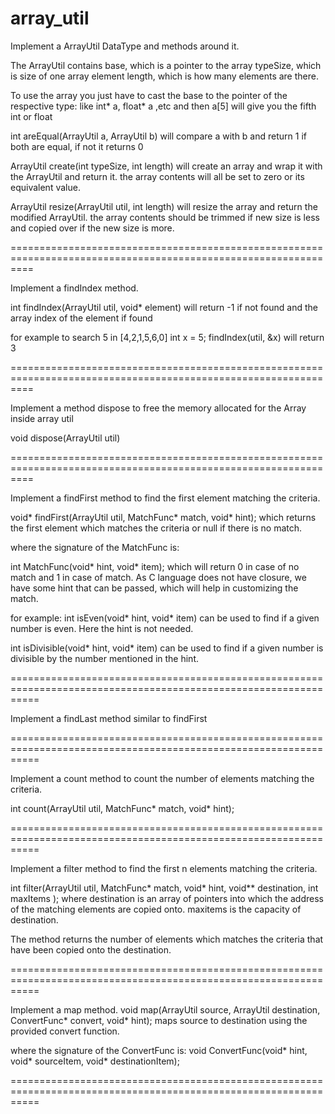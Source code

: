 # array_util

Implement a ArrayUtil DataType and methods around it.

The ArrayUtil contains 
		base, which is a pointer to the array
		typeSize,  which is size of one array element
		length, which is how many elements are there.

To use the array you just have to cast the base to the pointer of the respective type: like int* a, float* a ,etc and then a[5] will give you the fifth int or float

int areEqual(ArrayUtil a, ArrayUtil b)
		will compare a with b and return 1 if both are equal, if not it returns 0 

ArrayUtil create(int typeSize, int length) 
		will create an array and wrap it with the ArrayUtil and return it.
		the array contents will all be set to zero or its equivalent value.

ArrayUtil resize(ArrayUtil util, int length) 
		will resize the array and return the modified ArrayUtil. 
		the array contents should be trimmed if new size is less and copied over if the new size is more.

================================================================================================================

Implement a findIndex method.

int findIndex(ArrayUtil util, void* element)
will return -1 if not found and the array index of the element if found

for example to search 5 in [4,2,1,5,6,0]
int x = 5;
findIndex(util, &x) will return 3 

================================================================================================================

Implement a method dispose to free the memory allocated for the Array inside array util

void dispose(ArrayUtil util)

================================================================================================================

Implement a findFirst method to find the first element matching the criteria.

void* findFirst(ArrayUtil util, MatchFunc* match, void* hint);
which returns the first element which matches the criteria or null if there is no match.

where the signature of the MatchFunc is:

int MatchFunc(void* hint, void* item);
which will return 0 in case of no match and 1 in case of match.
As C language does not have closure, we have some hint that can be passed, which will help in customizing the match.

for example: 
int isEven(void* hint, void* item)
can be used to find if a given number is even. Here the hint is not needed.

int isDivisible(void* hint, void* item)
can be used to find if a given number is divisible by the number mentioned in the hint.

=================================================================================================================

Implement a findLast method similar to findFirst

=================================================================================================================

Implement a count method to count the number of elements matching the criteria.

int count(ArrayUtil util, MatchFunc* match, void* hint);

=================================================================================================================

Implement a filter method to find the first n elements matching the criteria.

int filter(ArrayUtil util, MatchFunc* match, void* hint, void** destination, int maxItems );
where destination is an array of pointers into which the address of the matching elements are copied onto. maxitems is the capacity of destination.
 
The method returns the number of elements which matches the criteria that have been copied onto the destination.

=================================================================================================================

Implement a map method.
void map(ArrayUtil source, ArrayUtil destination, ConvertFunc* convert, void* hint);
maps source to destination using the provided convert function.

where the signature of the ConvertFunc is:
void ConvertFunc(void* hint, void* sourceItem, void* destinationItem);

=================================================================================================================

